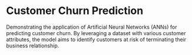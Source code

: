 # Customer Churn Prediction

Demonstrating the application of Artificial Neural Networks (ANNs) for predicting customer churn. By leveraging a dataset with various customer attributes, the model aims to identify customers at risk of terminating their business relationship.
